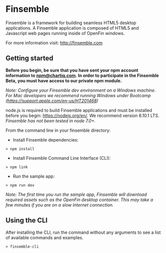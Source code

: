 # Finsemble

Finsemble is a framework for building seamless HTML5 desktop applications. A Finsemble application is composed of HTML5 and Javascript web pages running inside of OpenFin windows.

For more information visit: http://finsemble.com

Getting started
----

**Before you begin, be sure that you have sent your npm account information to npm@chartiq.com. In order to participate in the Finsemble Beta, you must have access to our private npm module.**

*Note: Configure your Finsemble dev environment on a Windows machine. For Mac developers we recommend running Windows under Bootcamp (https://support.apple.com/en-us/HT201468)*

node.js is required to build Finsemble applications and must be installed before you begin: https://nodejs.org/en/. We recommend version 6.10.1 LTS. *Finsemble has not been tested in node 7.0+.*

From the command line in your finsemble directory:

- Install Finsemble dependencies: 

`> npm install`
- Install Finsemble Command Line Interface (CLI): 

`> npm link`

- Run the sample app: 

`> npm run dev`


*Note: The first time you run the sample app, Finsemble will download required assets such as the OpenFin desktop container. This may take a few minutes if you are on a slow Internet connection.*

Using the CLI
----
After installing the CLI, run the command without any arguments to see a list of available commands and examples.

`> finsemble-cli`